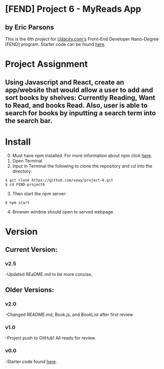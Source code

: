 # [FEND] Project 6 - MyReads App

by Eric Parsons
---
This is the 6th project for [Udacity.com's](https://udacity.com/) Front-End Developer Nano-Degree [FEND] program. Starter code can be found [here](https://github.com/udacity/reactnd-project-myreads-starter).

# Project Assignment

## Using Javascript and React, create an app/website that would allow a user to add and sort books by shelves: Currently Reading, Want to Read, and books Read. Also, user is able to search for books by inputting a search term into the search bar.

# Install

0. Must have npm installed. For more information about npm click [here](https://www.npmjs.com/get-npm).
1. Open Terminal
2. Input in Terminal the following to clone the repository and cd into the directory:
```
$ git clone https://github.com/vowy/project-6.git
$ cd FEND-project6
```
3.  Then start the npm server:
```
$ npm start
```
4. Browser window should open to served webpage.

# Version

## Current Version:

### v2.5
-Updated REaDME.md to be more concise, 

## Older Versions:

### v2.0

-Changed README.md, Book.js, and BookList after first review.

### v1.0
-Project push to GitHub! All ready for review.

### v0.0
-Starter code found [here](https://github.com/udacity/reactnd-project-myreads-starter).
